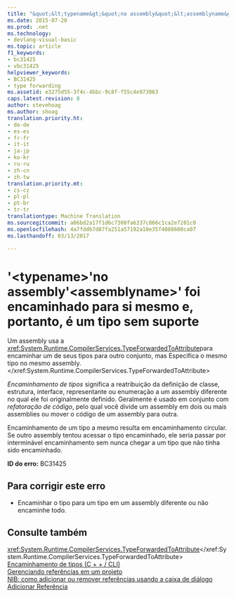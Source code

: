 ```yaml
---
title: "&quot;&lt;typename&gt;&quot;no assembly&quot;&lt;assemblyname&gt;&quot; foi encaminhado para si mesmo e, portanto, é um tipo sem suporte | Documentos do Microsoft"
ms.date: 2015-07-20
ms.prod: .net
ms.technology:
- devlang-visual-basic
ms.topic: article
f1_keywords:
- bc31425
- vbc31425
helpviewer_keywords:
- BC31425
- type forwarding
ms.assetid: e3275d55-3f4c-4bbc-9c8f-f55c4e973063
caps.latest.revision: 8
author: stevehoag
ms.author: shoag
translation.priority.ht:
- de-de
- es-es
- fr-fr
- it-it
- ja-jp
- ko-kr
- ru-ru
- zh-cn
- zh-tw
translation.priority.mt:
- cs-cz
- pl-pl
- pt-br
- tr-tr
translationtype: Machine Translation
ms.sourcegitcommit: a06bd2a17f1d6c7308fa6337c866c1ca2e7281c0
ms.openlocfilehash: 4a7fddb7d87fa251a57192a10e35f4088600ca07
ms.lasthandoff: 03/13/2017

---
```

# <a name="39lttypenamegt39-in-assembly-39ltassemblynamegt39-has-been-forwarded-to-itself-and-so-is-an-unsupported-type"></a>'&lt;typename&gt;'no assembly'&lt;assemblyname&gt;' foi encaminhado para si mesmo e, portanto, é um tipo sem suporte
Um assembly usa a <xref:System.Runtime.CompilerServices.TypeForwardedToAttribute>para encaminhar um de seus tipos para outro conjunto, mas Especifica o mesmo tipo no mesmo assembly.</xref:System.Runtime.CompilerServices.TypeForwardedToAttribute>  
  
 *Encaminhamento de tipos* significa a reatribuição da definição de classe, estrutura, interface, representante ou enumeração a um assembly diferente no qual ele foi originalmente definido. Geralmente é usado em conjunto com *refatoração de código*, pelo qual você divide um assembly em dois ou mais assemblies ou mover o código de um assembly para outra.  
  
 Encaminhamento de um tipo a mesmo resulta em encaminhamento circular. Se outro assembly tentou acessar o tipo encaminhado, ele seria passar por interminável encaminhamento sem nunca chegar a um tipo que não tinha sido encaminhado.  
  
 **ID do erro:** BC31425  
  
## <a name="to-correct-this-error"></a>Para corrigir este erro  
  
-   Encaminhar o tipo para um tipo em um assembly diferente ou não encaminhe todo.  
  
## <a name="see-also"></a>Consulte também  
 <xref:System.Runtime.CompilerServices.TypeForwardedToAttribute></xref:System.Runtime.CompilerServices.TypeForwardedToAttribute>   
 [Encaminhamento de tipos (C + + / CLI)](https://docs.microsoft.com/cpp/windows/type-forwarding-cpp-cli)   
 [Gerenciando referências em um projeto](https://docs.microsoft.com/visualstudio/ide/managing-references-in-a-project)   
 [NIB: como adicionar ou remover referências usando a caixa de diálogo Adicionar Referência](http://msdn.microsoft.com/en-us/3bd75d61-f00c-47c0-86a2-dd1f20e231c9)
